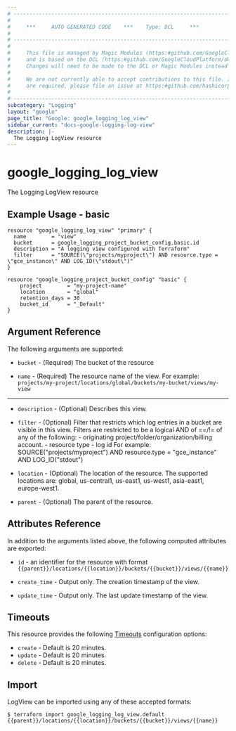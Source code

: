 ```yaml
---
# ----------------------------------------------------------------------------
#
#     ***     AUTO GENERATED CODE    ***    Type: DCL     ***
#
# ----------------------------------------------------------------------------
#
#     This file is managed by Magic Modules (https:#github.com/GoogleCloudPlatform/magic-modules)
#     and is based on the DCL (https:#github.com/GoogleCloudPlatform/declarative-resource-client-library).
#     Changes will need to be made to the DCL or Magic Modules instead of here.
#
#     We are not currently able to accept contributions to this file. If changes
#     are required, please file an issue at https:#github.com/hashicorp/terraform-provider-google/issues/new/choose
#
# ----------------------------------------------------------------------------
subcategory: "Logging"
layout: "google"
page_title: "Google: google_logging_log_view"
sidebar_current: "docs-google-logging-log-view"
description: |-
  The Logging LogView resource
---
```


# google_logging_log_view

The Logging LogView resource

## Example Usage - basic
```hcl
resource "google_logging_log_view" "primary" {
  name        = "view"
  bucket      = google_logging_project_bucket_config.basic.id
  description = "A logging view configured with Terraform"
  filter      = "SOURCE(\"projects/myproject\") AND resource.type = \"gce_instance\" AND LOG_ID(\"stdout\")"
}

resource "google_logging_project_bucket_config" "basic" {
    project        = "my-project-name"
    location       = "global"
    retention_days = 30
    bucket_id      = "_Default"
}

```

## Argument Reference

The following arguments are supported:

* `bucket` -
  (Required)
  The bucket of the resource
  
* `name` -
  (Required)
  The resource name of the view. For example: `projects/my-project/locations/global/buckets/my-bucket/views/my-view`
  


- - -

* `description` -
  (Optional)
  Describes this view.
  
* `filter` -
  (Optional)
  Filter that restricts which log entries in a bucket are visible in this view. Filters are restricted to be a logical AND of ==/!= of any of the following: - originating project/folder/organization/billing account. - resource type - log id For example: SOURCE("projects/myproject") AND resource.type = "gce_instance" AND LOG_ID("stdout")
  
* `location` -
  (Optional)
  The location of the resource. The supported locations are: global, us-central1, us-east1, us-west1, asia-east1, europe-west1.
  
* `parent` -
  (Optional)
  The parent of the resource.
  


## Attributes Reference

In addition to the arguments listed above, the following computed attributes are exported:

* `id` - an identifier for the resource with format `{{parent}}/locations/{{location}}/buckets/{{bucket}}/views/{{name}}`

* `create_time` -
  Output only. The creation timestamp of the view.
  
* `update_time` -
  Output only. The last update timestamp of the view.
  
## Timeouts

This resource provides the following
[Timeouts](/docs/configuration/resources.html#timeouts) configuration options:

- `create` - Default is 20 minutes.
- `update` - Default is 20 minutes.
- `delete` - Default is 20 minutes.

## Import

LogView can be imported using any of these accepted formats:

```
$ terraform import google_logging_log_view.default {{parent}}/locations/{{location}}/buckets/{{bucket}}/views/{{name}}
```



